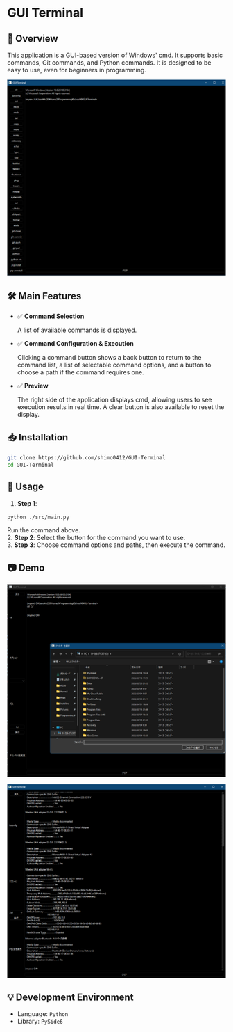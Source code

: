 # GUI Terminal

## 📖 Overview

This application is a GUI-based version of Windows' cmd. It supports basic commands, Git commands, and Python commands. It is designed to be easy to use, even for beginners in programming.

![GUI Terminal](./assets/p1.png)


## 🛠️ Main Features

- ✅ **Command Selection**

  A list of available commands is displayed.

- ✅ **Command Configuration & Execution**

  Clicking a command button shows a back button to return to the command list, a list of selectable command options, and a button to choose a path if the command requires one.

- ✅ **Preview**

  The right side of the application displays cmd, allowing users to see execution results in real time. A clear button is also available to reset the display.

## 📥 Installation

```bash
git clone https://github.com/shimo0412/GUI-Terminal
cd GUI-Terminal
```

## 🚀 Usage

1. **Step 1**:

```bash
python ./src/main.py
```

Run the command above.<br>
2\. **Step 2**: Select the button for the command you want to use.<br>
3\. **Step 3**: Choose command options and paths, then execute the command.

## 📷 Demo

![GUI Terminal](./assets/p2.png)

![GUI Terminal](./assets/p3.png)

## 💡 Development Environment

- Language: `Python`
- Library: `PySide6`

